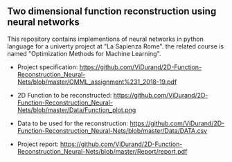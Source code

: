 ## Two dimensional function reconstruction using neural networks

This repository contains implementions of neural networks in python language for a univerty project at "La Sapienza Rome". the related course is named "Optimization Methods for Machine Learning".

* Project specification: https://github.com/ViDurand/2D-Function-Reconstruction_Neural-Nets/blob/master/OMML_assignment%231_2018-19.pdf

* 2D Function to be reconstructed: https://github.com/ViDurand/2D-Function-Reconstruction_Neural-Nets/blob/master/Data/Function_plot.png

* Data to be used for the reconstruction: https://github.com/ViDurand/2D-Function-Reconstruction_Neural-Nets/blob/master/Data/DATA.csv

* Project report: https://github.com/ViDurand/2D-Function-Reconstruction_Neural-Nets/blob/master/Report/report.pdf


